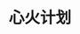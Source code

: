 ---
home: true
icon: home
title: 心火计划
# heroImage: /logo.svg
bgImage: https://theme-hope-assets.vuejs.press/bg/6-light.svg
bgImageDark: https://theme-hope-assets.vuejs.press/bg/6-dark.svg
bgImageStyle:
  background-attachment: fixed
heroText: 心火计划
tagline: 翻译、创作、鉴赏。
actions:
  - text: 关于
    link: ./about/
    type: primary

  - text: 作品
    link: ./works/

highlights:
  - header: 关于我们
#    image: /assets/image/box.svg
    bgImage: https://theme-hope-assets.vuejs.press/bg/3-light.svg
    bgImageDark: https://theme-hope-assets.vuejs.press/bg/3-dark.svg
    highlights:
      - title: 心火计划是一个围绕 Minecraft 的社团，
      - title: 进行数据包、地图等的翻译、创作和鉴赏。

  - header: 作品
    description: 在此查找我们的翻译或原创作品。
    image: /assets/image/layout.svg
    bgImage: https://theme-hope-assets.vuejs.press/bg/5-light.svg
    bgImageDark: https://theme-hope-assets.vuejs.press/bg/5-dark.svg
    highlights:
      - title: 翻译
        details: 此分类是由作者授权后进行翻译的作品。
        link: ./works/translate

      - title: 原创
        details: 此分类是由心火计划的创作者们制作的作品。
        link: ./works/original

      - title: 非 Minecraft
        details: 此分类是与 Minecraft 无关的作品。
        link: ./works/not-minecraft

      - title: 更多
        icon: ellipsis
        details: 此分类是未进行或难以进行分类的作品。
        link: ./works/more

copyright: true
footer: 使用 <a href="https://theme-hope.vuejs.press/zh/" target="_blank">VuePress Theme Hope</a> 主题 | <a href="https://license.coscl.org.cn/MulanPubL-2.0" target="_blank">MulanPubL-2.0</a> 协议, 版权所有 &copy; 2022-present 心火计划
---